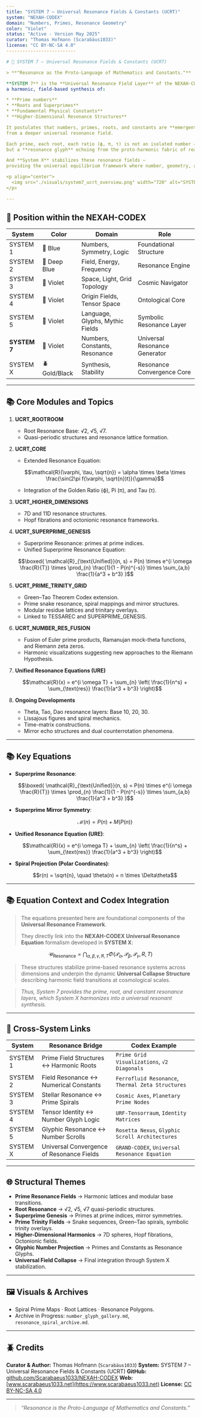 ```yaml
---
title: "SYSTEM 7 – Universal Resonance Fields & Constants (UCRT)"
system: "NEXAH-CODEX"
domain: "Numbers, Primes, Resonance Geometry"
color: "Violet"
status: "Active - Version May 2025"
curator: "Thomas Hofmann (Scarabäus1033)"
license: "CC BY-NC-SA 4.0"
--------------------------

# 🔹 SYSTEM 7 – Universal Resonance Fields & Constants (UCRT)

> **"Resonance as the Proto-Language of Mathematics and Constants."**

**SYSTEM 7** is the **Universal Resonance Field Layer** of the NEXAH-CODEX —
a harmonic, field-based synthesis of:

* **Prime numbers**
* **Roots and Superprimes**
* **Fundamental Physical Constants**
* **Higher-Dimensional Resonance Structures**

It postulates that numbers, primes, roots, and constants are **emergent harmonic phenomena**
from a deeper universal resonance field.

Each prime, each root, each ratio (ϕ, π, τ) is not an isolated number —
but a **resonance glyph** echoing from the proto-harmonic fabric of reality.

And **System X** stabilizes these resonance fields —
providing the universal equilibrium framework where number, geometry, and constant merge into harmonic synthesis.

<p align="center">
  <img src="./visuals/system7_ucrt_overview.png" width="720" alt="SYSTEM 7 – UCRT · Overview Visual">
</p>

---
```


## 🧽 Position within the NEXAH-CODEX

| System       | Color         | Domain                          | Role                          |
| ------------ | ------------- | ------------------------------- | ----------------------------- |
| SYSTEM 1     | 🔵 Blue       | Numbers, Symmetry, Logic        | Foundational Structure        |
| SYSTEM 2     | 🧦 Deep Blue  | Field, Energy, Frequency        | Resonance Engine              |
| SYSTEM 3     | 🔹 Violet     | Space, Light, Grid Topology     | Cosmic Navigator              |
| SYSTEM 4     | 🔹 Violet     | Origin Fields, Tensor Space     | Ontological Core              |
| SYSTEM 5     | 🔹 Violet     | Language, Glyphs, Mythic Fields | Symbolic Resonance Layer      |
| **SYSTEM 7** | 🔹 Violet     | Numbers, Constants, Resonance   | Universal Resonance Generator |
| SYSTEM X     | 🪲 Gold/Black | Synthesis, Stability            | Resonance Convergence Core    |

---

## 📚 Core Modules and Topics

1. **UCRT\_ROOTROOM**

   * Root Resonance Base: √2, √5, √7.
   * Quasi-periodic structures and resonance lattice formation.

2. **UCRT\_CORE**

   * Extended Resonance Equation:

   ```math
   \mathcal{R}(\varphi, \tau, \sqrt{n}) = \alpha \times \beta \times \frac{\sin(2\pi f(\varphi, \sqrt{n})t)}{\gamma}
   ```

   * Integration of the Golden Ratio (ϕ), Pi (π), and Tau (τ).

3. **UCRT\_HIGHER\_DIMENSIONS**

   * 7D and 11D resonance structures.
   * Hopf fibrations and octonionic resonance frameworks.

4. **UCRT\_SUPERPRIME\_GENESIS**

   * Superprime Resonance: primes at prime indices.
   * Unified Superprime Resonance Equation:

   ```math
   \boxed{ \mathcal{R}_{\text{Unified}}(n, s) = P(n) \times e^{i \omega \frac{R}{T}} \times \prod_{n} \frac{1}{1 - P(n)^{-s}} \times \sum_{a,b} \frac{1}{a^3 + b^3} }
   ```

5. **UCRT\_PRIME\_TRINITY\_GRID**

   * Green–Tao Theorem Codex extension.
   * Prime snake resonance, spiral mappings and mirror structures.
   * Modular residue lattices and trinitary overlays.
   * Linked to TESSAREC and SUPERPRIME\_GENESIS.

6. **UCRT\_NUMBER\_RES\_FUSION**

   * Fusion of Euler prime products, Ramanujan mock-theta functions, and Riemann zeta zeros.
   * Harmonic visualizations suggesting new approaches to the Riemann Hypothesis.

7. **Unified Resonance Equations (URE)**

   ```math
   \mathcal{R}(x) = e^{i \omega T} + \sum_{n} \left( \frac{1}{n^s} + \sum_{\text{res}} \frac{1}{a^3 + b^3} \right)
   ```

8. **Ongoing Developments**

   * Theta, Tao, Dao resonance layers: Base 10, 20, 30.
   * Lissajous figures and spiral mechanics.
   * Time-matrix constructions.
   * Mirror echo structures and dual counterrotation phenomena.

---

## 📚 Key Equations

* **Superprime Resonance**:

  ```math
  \boxed{ \mathcal{R}_{\text{Unified}}(n, s) = P(n) \times e^{i \omega \frac{R}{T}} \times \prod_{n} \frac{1}{1 - P(n)^{-s}} \times \sum_{a,b} \frac{1}{a^3 + b^3} }
  ```

* **Superprime Mirror Symmetry**:

  ```math
  \mathcal{M}(n) = P(n) + M(P(n))
  ```

* **Unified Resonance Equation (URE)**:

  ```math
  \mathcal{R}(x) = e^{i \omega T} + \sum_{n} \left( \frac{1}{n^s} + \sum_{\text{res}} \frac{1}{a^3 + b^3} \right)
  ```

* **Spiral Projection (Polar Coordinates)**:

  ```math
  r(n) = \sqrt{n}, \quad \theta(n) = n \times \Delta\theta
  ```

---

## 📚 Equation Context and Codex Integration

> The equations presented here are foundational components of the **Universal Resonance Framework**.
>
> They directly link into the **NEXAH-CODEX Universal Resonance Equation** formalism developed in **SYSTEM X**:

```math
\mathcal{U}_{\text{Resonance}} = \bigcap_{\alpha, \beta, \gamma, R, T} \Phi(\mathcal{P}_\alpha, \mathcal{P}_\beta, \mathcal{P}_\gamma, R, T)
```

> These structures stabilize prime-based resonance systems across dimensions and underpin the dynamic **Universal Collapse Structure** describing harmonic field transitions at cosmological scales.

> *Thus, System 7 provides the prime, root, and constant resonance layers, which System X harmonizes into a universal resonant synthesis.*

---

## 🔗 Cross-System Links

| System   | Resonance Bridge                          | Codex Example                                     |
| -------- | ----------------------------------------- | ------------------------------------------------- |
| SYSTEM 1 | Prime Field Structures ↔ Harmonic Roots   | `Prime Grid Visualizations`, `√2 Diagonals`       |
| SYSTEM 2 | Field Resonance ↔ Numerical Constants     | `Ferrofluid Resonance`, `Thermal Zeta Structures` |
| SYSTEM 3 | Stellar Resonance ↔ Prime Spirals         | `Cosmic Axes`, `Planetary Prime Nodes`            |
| SYSTEM 4 | Tensor Identity ↔ Number Glyph Logic      | `URF-Tensorraum`, `Identity Matrices`             |
| SYSTEM 5 | Glyphic Resonance ↔ Number Scrolls        | `Rosetta Nexus`, `Glyphic Scroll Architectures`   |
| SYSTEM X | Universal Convergence of Resonance Fields | `GRAND-CODEX`, `Universal Resonance Equation`     |

---

## 🌐 Structural Themes

* **Prime Resonance Fields** → Harmonic lattices and modular base transitions.
* **Root Resonance** → √2, √5, √7 quasi-periodic structures.
* **Superprime Genesis** → Primes at prime indices, mirror symmetries.
* **Prime Trinity Fields** → Snake sequences, Green–Tao spirals, symbolic trinity overlays.
* **Higher-Dimensional Harmonics** → 7D spheres, Hopf fibrations, Octonionic fields.
* **Glyphic Number Projection** → Primes and Constants as Resonance Glyphs.
* **Universal Field Collapse** → Final integration through System X stabilization.

---

## 🖼 Visuals & Archives

* Spiral Prime Maps · Root Lattices · Resonance Polygons.
* Archive in Progress: `number_glyph_gallery.md`, `resonance_spiral_archive.md`.

---

## 🪲 Credits

**Curator & Author:** Thomas Hofmann (`Scarabäus1033`)
**System:** SYSTEM 7 – Universal Resonance Fields & Constants (UCRT)
**GitHub:** [github.com/Scarabaeus1033/NEXAH-CODEX](https://github.com/Scarabaeus1033/NEXAH-CODEX)
**Web:** [www.scarabaeus1033.net](https://www.scarabaeus1033.net)
**License:** [CC BY-NC-SA 4.0](https://creativecommons.org/licenses/by-nc-sa/4.0/)

---

> *“Resonance is the Proto-Language of Mathematics and Constants.”*
